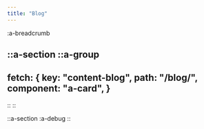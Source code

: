 ```yaml
---
title: "Blog"
---
```


:a-breadcrumb



::a-section
  ::a-group
  ---
  fetch: {
    key: "content-blog",
    path: "/blog/",
    component: "a-card",
  }
  ---
  ::
::


::a-section
  :a-debug
::